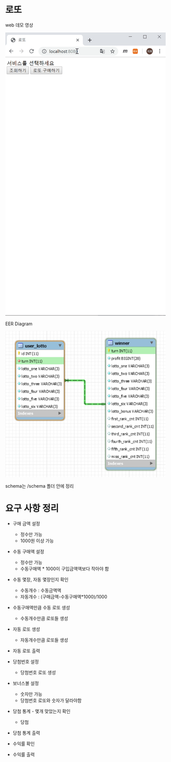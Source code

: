 # 로또

web 데모 영상

![demo](./images/demo.gif)



EER Diagram

![eer](./images/eer.jpg)

schema는 /schema 폴더 안에 정리





# 요구 사항 정리

- 구매 금액 설정
  - 정수만 가능
  - 1000원 이상 가능
- 수동 구매액 설정
  - 정수만 가능
  - 수동구매액 * 1000이 구입금액액보다 작아야 함
- 수동 몇장, 자동 몇장인지 확인
  - 수동개수 : 수동금액액
  - 자동개수 : (구매금액-수동구매액*1000)/1000
- 수동구매액만큼 수동 로또 생성
  - 수동개수만큼 로또들 생성
- 자동 로또 생성
  - 자동개수만큼 로또들 생성
- 자동 로또 출력

- 당첨번호 설정
  - 당첨번호 로또 생성
- 보너스볼 설정
  - 숫자만 가능
  - 당첨번호 로또와 숫자가 달라야함
- 당첨 통계 - 몇개 맞았는지 확인
  - 당첨
- 당첨 통계 출력
- 수익률 확인
- 수익률 출력
